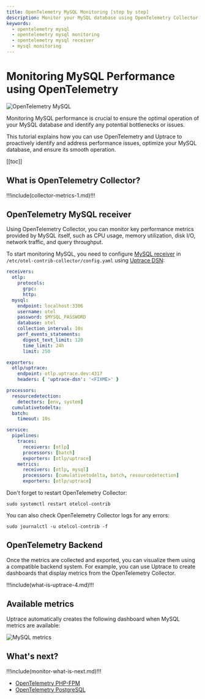 ```yaml
---
title: OpenTelemetry MySQL Monitoring [step by step]
description: Monitor your MySQL database using OpenTelemetry Collector mysql receiver.
keywords:
  - opentelemetry mysql
  - opentelemetry mysql monitoring
  - opentelemetry mysql receiver
  - mysql monitoring
---
```


# Monitoring MySQL Performance using OpenTelemetry

![OpenTelemetry MySQL](/opentelemetry-mysql/cover.png)

Monitoring MySQL performance is crucial to ensure the optimal operation of your MySQL database and identify any potential bottlenecks or issues.

This tutorial explains how you can use OpenTelemetry and Uptrace to proactively identify and address performance issues, optimize your MySQL database, and ensure its smooth operation.

[[toc]]

## What is OpenTelemetry Collector?

!!!include(collector-metrics-1.md)!!!

## OpenTelemetry MySQL receiver

Using OpenTelemetry Collector, you can monitor key performance metrics provided by MySQL itself, such as CPU usage, memory utilization, disk I/O, network traffic, and query throughput.

To start monitoring MySQL, you need to configure [MySQL receiver](https://github.com/open-telemetry/opentelemetry-collector-contrib/tree/main/receiver/mysqlreceiver) in `/etc/otel-contrib-collector/config.yaml` using [Uptrace DSN](../get-started.md#dsn):

```yaml
receivers:
  otlp:
    protocols:
      grpc:
      http:
  mysql:
    endpoint: localhost:3306
    username: otel
    password: $MYSQL_PASSWORD
    database: otel
    collection_interval: 10s
    perf_events_statements:
      digest_text_limit: 120
      time_limit: 24h
      limit: 250

exporters:
  otlp/uptrace:
    endpoint: otlp.uptrace.dev:4317
    headers: { 'uptrace-dsn': '<FIXME>' }

processors:
  resourcedetection:
    detectors: [env, system]
  cumulativetodelta:
  batch:
    timeout: 10s

service:
  pipelines:
    traces:
      receivers: [otlp]
      processors: [batch]
      exporters: [otlp/uptrace]
    metrics:
      receivers: [otlp, mysql]
      processors: [cumulativetodelta, batch, resourcedetection]
      exporters: [otlp/uptrace]
```

Don't forget to restart OpenTelemetry Collector:

```shell
sudo systemctl restart otelcol-contrib
```

You can also check OpenTelemetry Collector logs for any errors:

```shell
sudo journalctl -u otelcol-contrib -f
```

## OpenTelemetry Backend

Once the metrics are collected and exported, you can visualize them using a compatible backend system. For example, you can use Uptrace to create dashboards that display metrics from the OpenTelemetry Collector.

!!!include(what-is-uptrace-4.md)!!!

## Available metrics

Uptrace automatically creates the following dashboard when MySQL metrics are available:

![MySQL metrics](/opentelemetry-mysql/metrics.png)

## What's next?

!!!include(monitor-what-is-next.md)!!!

- [OpenTelemetry PHP-FPM](opentelemetry-php-fpm.md)
- [OpenTelemetry PostgreSQL](opentelemetry-postgresql.md)
